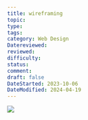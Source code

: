 ```yaml
---
title: wireframing
topic: 
type: 
tags: 
category: Web Design
Datereviewed: 
reviewed: 
difficulty: 
status: 
comment: 
draft: false
DateStarted: 2023-10-06
DateModified: 2024-04-19
---
```

![](Wireframing.png)